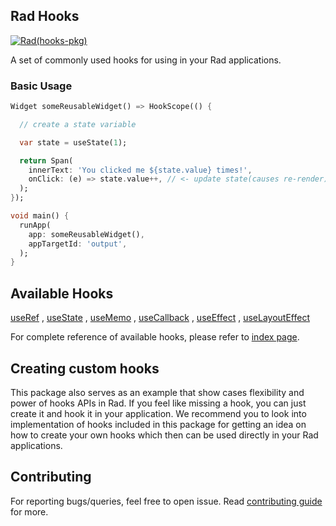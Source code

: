 ## Rad Hooks

[![Rad(hooks-pkg)](https://github.com/erlage/rad/actions/workflows/rad_hooks_pkg.yml/badge.svg)](https://github.com/erlage/rad/actions/workflows/rad_hooks_pkg.yml)

A set of commonly used hooks for using in your Rad applications.

### Basic Usage

```dart
Widget someReusableWidget() => HookScope(() {

  // create a state variable

  var state = useState(1);

  return Span(
    innerText: 'You clicked me ${state.value} times!',
    onClick: (e) => state.value++, // <- update state(causes re-render)
  );
});

void main() {
  runApp( 
    app: someReusableWidget(),
    appTargetId: 'output',
  );
}
```

## Available Hooks

[useRef](https://pub.dev/documentation/rad_hooks/latest/rad_hooks/useRef.html)
, [useState](https://pub.dev/documentation/rad_hooks/latest/rad_hooks/useState.html)
, [useMemo](https://pub.dev/documentation/rad_hooks/latest/rad_hooks/useMemo.html)
, [useCallback](https://pub.dev/documentation/rad_hooks/latest/rad_hooks/useCallback.html)
, [useEffect](https://pub.dev/documentation/rad_hooks/latest/rad_hooks/useEffect.html)
, [useLayoutEffect](https://pub.dev/documentation/rad_hooks/latest/rad_hooks/useLayoutEffect.html)

For complete reference of available hooks, please refer to [index page](https://github.com/erlage/rad/blob/main/README.md).

## Creating custom hooks

This package also serves as an example that show cases flexibility and power of hooks APIs in Rad. If you feel like missing a hook, you can just create it and hook it in your application. We recommend you to look into implementation of hooks included in this package for getting an idea on how to create your own hooks which then can be used directly in your Rad applications.

## Contributing

For reporting bugs/queries, feel free to open issue. Read [contributing guide](https://github.com/erlage/rad/blob/main/CONTRIBUTING.md) for more.
